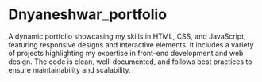 # Dnyaneshwar_portfolio
A dynamic portfolio showcasing my skills in HTML, CSS, and JavaScript, featuring responsive designs and interactive elements. It includes a variety of projects highlighting my expertise in front-end development and web design. The code is clean, well-documented, and follows best practices to ensure maintainability and scalability.
